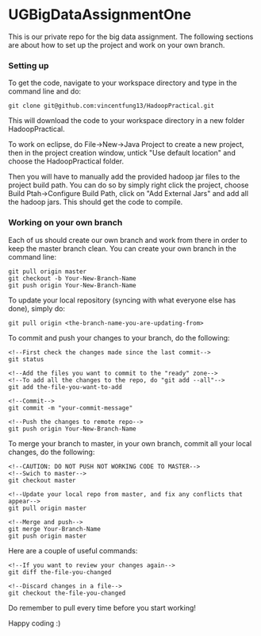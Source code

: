 # UGBigDataAssignmentOne

This is our private repo for the big data assignment. The following sections are about how to set up the project and work on your own branch.

### Setting up

To get the code, navigate to your workspace directory and type in the command line and do:
```
git clone git@github.com:vincentfung13/HadoopPractical.git
```

This will download the code to your workspace directory in a new folder HadoopPractical.

To work on eclipse, do File->New->Java Project to create a new project, then in the project creation window, untick "Use default location" and choose the HadoopPractical folder. 

Then you will have to manually add the provided hadoop jar files to the project build path. You can do so by simply right click the project, choose Build Ptah->Configure Build Path, click on "Add External Jars" and add all the hadoop jars. This should get the code to compile.

### Working on your own branch

Each of us should create our own branch and work from there in order to keep the master branch clean. You can create your own branch in the command line:

```
git pull origin master
git checkout -b Your-New-Branch-Name
git push origin Your-New-Branch-Name
```

To update your local repository (syncing with what everyone else has done), simply do:
```
git pull origin <the-branch-name-you-are-updating-from>
```

To commit and push your changes to your branch, do the following:
```
<!--First check the changes made since the last commit-->
git status

<!--Add the files you want to commit to the "ready" zone-->
<!--To add all the changes to the repo, do "git add --all"-->
git add the-file-you-want-to-add

<!--Commit-->
git commit -m "your-commit-message"

<!--Push the changes to remote repo-->
git push origin Your-New-Branch-Name
```

To merge your branch to master, in your own branch, commit all your local changes, do the following:
```
<!--CAUTION: DO NOT PUSH NOT WORKING CODE TO MASTER-->
<!--Swich to master-->
git checkout master

<!--Update your local repo from master, and fix any conflicts that appear-->
git pull origin master

<!--Merge and push-->
git merge Your-Branch-Name
git push origin master
```

Here are a couple of useful commands:
```
<!--If you want to review your changes again-->
git diff the-file-you-changed

<!--Discard changes in a file-->
git checkout the-file-you-changed
```

Do remember to pull every time before you start working!

Happy coding :)
